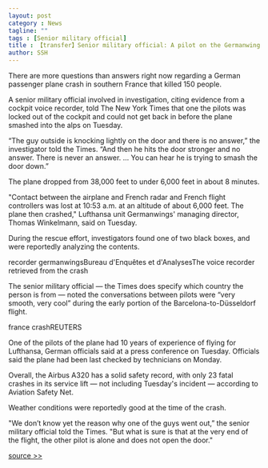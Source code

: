 ```yaml
---
layout: post
category : News
tagline: ""
tags : [Senior military official]
title : 【transfer】Senior military official: A pilot on the Germanwings flight that crashed was locked out of the cockpit
author: SSH
---
```


There are more questions than answers right now regarding a German passenger plane crash in southern France that killed 150 people.

A senior military official involved in investigation, citing evidence from a cockpit voice recorder, told The New York Times that one the pilots was locked out of the cockpit and could not get back in before the plane smashed into the alps on Tuesday.

“The guy outside is knocking lightly on the door and there is no answer,” the investigator told the Times. “And then he hits the door stronger and no answer. There is never an answer. ... You can hear he is trying to smash the door down.”

The plane dropped from 38,000 feet to under 6,000 feet in about 8 minutes.

"Contact between the airplane and French radar and French flight controllers was lost at 10:53 a.m. at an altitude of about 6,000 feet. The plane then crashed," Lufthansa unit Germanwings' managing director, Thomas Winkelmann, said on Tuesday.

During the rescue effort, investigators found one of two black boxes, and were reportedly analyzing the contents.

recorder germanwingsBureau d'Enquêtes et d'AnalysesThe voice recorder retrieved from the crash

The senior military official — the Times does specify which country the person is from — noted the conversations between pilots were  “very smooth, very cool” during the early portion of the Barcelona-to-Düsseldorf flight.

france crashREUTERS

One of the pilots of the plane had 10 years of experience of flying for Lufthansa, German officials said at a press conference on Tuesday. Officials said the plane had been last checked by technicians on Monday.

Overall, the Airbus A320 has a solid safety record, with only 23 fatal crashes in its service lift — not including Tuesday's incident — according to Aviation Safety Net.

Weather conditions were reportedly good at the time of the crash.

 "We don’t know yet the reason why one of the guys went out,” the senior military official told the Times. "But what is sure is that at the very end of the flight, the other pilot is alone and does not open the door."

[source >>](http://www.businessinsider.com/a-pilot-on-the-germanwings-flight-was-locked-out-of-the-cockpit-before-the-crash-2015-3)
